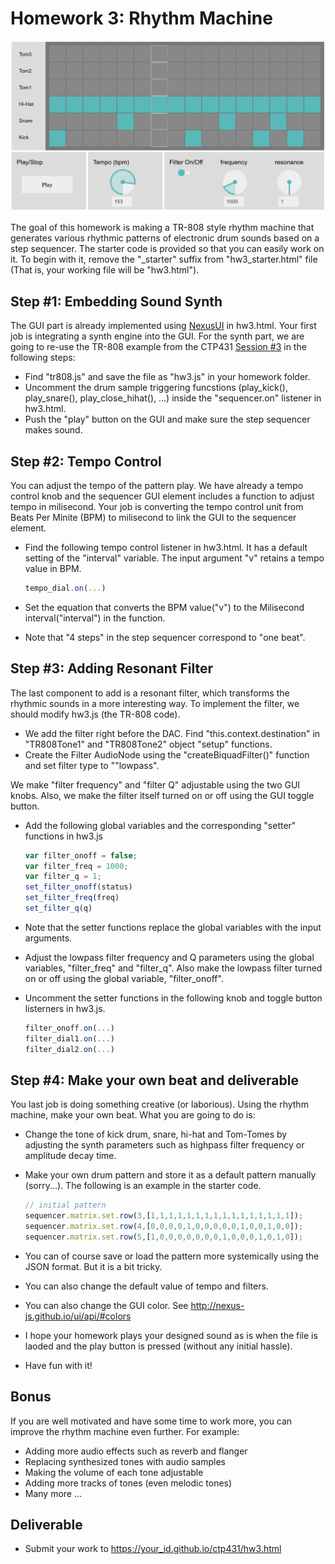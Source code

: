 # Homework 3: Rhythm Machine


![Rhythm Machine](./rhythm_machine.png)


The goal of this homework is making a TR-808 style rhythm machine that generates various rhythmic patterns of electronic drum sounds based on a step sequencer. The starter code is provided so that you can easily work on it. To begin with it, remove the "_starter" suffix from "hw3_starter.html" file (That is, your working file will be "hw3.html"). 

## Step #1: Embedding Sound Synth 
The GUI part is already implemented using [NexusUI](https://nexus-js.github.io/ui/) in hw3.html. Your first job is integrating a synth engine into the GUI. For the synth part, we are going to re-use the TR-808 example from the CTP431 [Session #3](https://github.com/juhannam/ctp431-2018/tree/master/session3) in the following steps:

- Find "tr808.js" and save the file as "hw3.js" in your homework folder. 
- Uncomment the drum sample triggering funcstions (play_kick(), play_snare(), play_close_hihat(), ...) inside the "sequencer.on" listener in hw3.html.  
- Push the "play" button on the GUI and make sure the step sequencer makes sound.

## Step #2: Tempo Control
You can adjust the tempo of the pattern play. We have already a tempo control knob and the sequencer GUI element includes a function to adjust tempo in milisecond. Your job is converting the tempo control unit from Beats Per Minite (BPM) to milisecond to link the GUI to the sequencer element. 

- Find the following tempo control listener in hw3.html. It has a default setting of the "interval" variable. The input argument "v" retains a tempo value in BPM.

	```javascript
	tempo_dial.on(...)
	```

- Set the equation that converts the BPM value("v") to the Milisecond interval("interval") in the function.
- Note that "4 steps" in the step sequencer correspond to "one beat".

## Step #3: Adding Resonant Filter
The last component to add is a resonant filter, which transforms the rhythmic sounds in a more interesting way. To implement the filter, we should modify hw3.js (the TR-808 code). 

- We add the filter right before the DAC. Find "this.context.destination" in "TR808Tone1" and "TR808Tone2" object "setup" functions. 
- Create the Filter AudioNode using the "createBiquadFilter()" function and set filter type to ""lowpass".

We make "filter frequency" and "filter Q" adjustable using the two GUI knobs. Also, we make the filter itself turned on or off using the GUI toggle button.   

- Add the following global variables and the corresponding "setter" functions in hw3.js 

	```javascript
	var filter_onoff = false;
	var filter_freq = 1000;
	var filter_q = 1;
	set_filter_onoff(status)
	set_filter_freq(freq)
	set_filter_q(q)
	```

- Note that the setter functions replace the global variables with the input arguments.

- Adjust the lowpass filter frequency and Q parameters using the global variables, "filter_freq" and "filter_q". Also make the lowpass filter turned on or off  using the global variable, "filter_onoff".  

- Uncomment the setter functions in the following knob and toggle button listerners in hw3.js.

	```javascript
	filter_onoff.on(...)
	filter_dial1.on(...)
	filter_dial2.on(...)
	```

## Step #4: Make your own beat and deliverable
You last job is doing something creative (or laborious). Using the rhythm machine, make your own beat. What you are going to do is:
- Change the tone of kick drum, snare, hi-hat and Tom-Tomes by adjusting the synth parameters such as highpass filter frequency or amplitude decay time. 
- Make your own drum pattern and store it as a default pattern manually (sorry...). The following is an example in the starter code.

	```javascript
	// initial pattern
	sequencer.matrix.set.row(3,[1,1,1,1,1,1,1,1,1,1,1,1,1,1,1,1]);
	sequencer.matrix.set.row(4,[0,0,0,0,1,0,0,0,0,0,1,0,0,1,0,0]);
	sequencer.matrix.set.row(5,[1,0,0,0,0,0,0,0,1,0,0,0,1,0,1,0]);
	```

- You can of course save or load the pattern more systemically using the JSON format. But it is a bit tricky.
- You can also change the default value of tempo and filters. 
- You can also change the GUI color. See http://nexus-js.github.io/ui/api/#colors
- I hope your homework plays your designed sound as is when the file is laoded and the play button is pressed (without any initial hassle). 
- Have fun with it!

## Bonus
If you are well motivated and have some time to work more, you can improve the rhythm machine even further. For example:
- Adding more audio effects such as reverb and flanger
- Replacing synthesized tones with audio samples
- Making the volume of each tone adjustable
- Adding more tracks of tones (even melodic tones)
- Many more ...

## Deliverable
- Submit your work to https://your_id.github.io/ctp431/hw3.html

